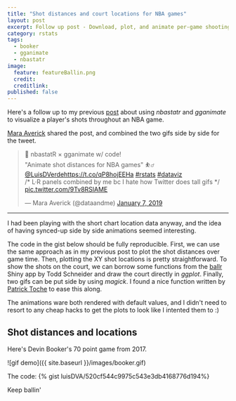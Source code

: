 ```yaml
---
title: "Shot distances and court locations for NBA games"
layout: post
excerpt: Follow up post - Download, plot, and animate per-game shooting data.
category: rstats
tags:
  - booker
  - gganimate
  - nbastatr
image:
  feature: featureBallin.png
  credit: 
  creditlink: 
published: false
---
```


Here's a follow up to my previous [post](https://luisdva.github.io/rstats/bball-shots/) about using _nbastatr_ and _gganimate_ to visualize a player's shots throughout an NBA game.

[Mara Averick](https://twitter.com/dataandme) shared the post, and combined the two gifs side by side for the tweet.

<blockquote class="twitter-tweet" data-lang="en"><p lang="en" dir="ltr">🏀 nbastatR × gganimate w/ code!<br>&quot;Animate shot distances for NBA games&quot; ⛹️‍♂️ <a href="https://twitter.com/LuisDVerde?ref_src=twsrc%5Etfw">@LuisDVerde</a><a href="https://t.co/qP8hojEEHa">https://t.co/qP8hojEEHa</a> <a href="https://twitter.com/hashtag/rstats?src=hash&amp;ref_src=twsrc%5Etfw">#rstats</a> <a href="https://twitter.com/hashtag/dataviz?src=hash&amp;ref_src=twsrc%5Etfw">#dataviz</a><br>/* L·R panels combined by me bc I hate how Twitter does tall gifs */ <a href="https://t.co/9Tv8RSlAME">pic.twitter.com/9Tv8RSlAME</a></p>&mdash; Mara Averick (@dataandme) <a href="https://twitter.com/dataandme/status/1082362770874605568?ref_src=twsrc%5Etfw">January 7, 2019</a></blockquote>
<script async src="https://platform.twitter.com/widgets.js" charset="utf-8"></script>

___  

I had been playing with the short chart location data anyway, and the idea of having synced-up side by side animations seemed interesting.

The code in the gist below should be fully reproducible. First, we can use the same approach as in my previous post to plot the shot distances over game time. Then, plotting the XY shot locations is pretty straightforward. To show the shots on the court, we can borrow some functions from the [ballr](http://toddwschneider.com/posts/ballr-interactive-nba-shot-charts-with-r-and-shiny/) Shiny app by Todd Schneider and draw the court directly in _ggplot_. Finally, two gifs can be put side by using _magick_. I found a nice function written by [Patrick Toche](https://github.com/ptoche) to ease this along.

The animations ware both rendered with default values, and I didn't need to resort to any cheap hacks to get the plots to look like I intented them to :)

## Shot distances and locations

Here's Devin Booker's 70 point game from 2017.

![gif demo]({{ site.baseurl }}/images/booker.gif)
 
The code:
{% gist luisDVA/520cf544c9975c543e3db4168776d194%}

Keep ballin'
